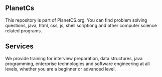## PlanetCs

This repository is part of PlanetCS.org. You can find problem solving questions, java, html, css, js, shell scriptiong and other computer science related programs. 

## Services

We provide training for interview preparation, data structures, java programming, enterprise technologies and software engineering at all levels, whether you are a beginner or advanced level.
